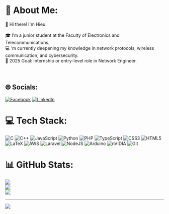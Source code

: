 # 💫 About Me:
👋 Hi there! I'm Hieu.<br><br>🎓 I’m a junior student at the Faculty of Electronics and Telecommunications.<br>💻 ’m currently deepening my knowledge in network protocols, wireless communication, and cybersecurity.<br>🎯 2025 Goal:  Internship or entry-level role in Network Engineer.<br><br><br>


## 🌐 Socials:
[![Facebook](https://img.shields.io/badge/Facebook-%231877F2.svg?logo=Facebook&logoColor=white)](https://facebook.com/https://www.facebook.com/h.9.5.20/) [![LinkedIn](https://img.shields.io/badge/LinkedIn-%230077B5.svg?logo=linkedin&logoColor=white)](https://linkedin.com/in/www.linkedin.com/in/hiếuhoàng1603) 

# 💻 Tech Stack:
![C](https://img.shields.io/badge/c-%2300599C.svg?style=for-the-badge&logo=c&logoColor=white) ![C++](https://img.shields.io/badge/c++-%2300599C.svg?style=for-the-badge&logo=c%2B%2B&logoColor=white) ![JavaScript](https://img.shields.io/badge/javascript-%23323330.svg?style=for-the-badge&logo=javascript&logoColor=%23F7DF1E) ![Python](https://img.shields.io/badge/python-3670A0?style=for-the-badge&logo=python&logoColor=ffdd54) ![PHP](https://img.shields.io/badge/php-%23777BB4.svg?style=for-the-badge&logo=php&logoColor=white) ![TypeScript](https://img.shields.io/badge/typescript-%23007ACC.svg?style=for-the-badge&logo=typescript&logoColor=white) ![CSS3](https://img.shields.io/badge/css3-%231572B6.svg?style=for-the-badge&logo=css3&logoColor=white) ![HTML5](https://img.shields.io/badge/html5-%23E34F26.svg?style=for-the-badge&logo=html5&logoColor=white) ![LaTeX](https://img.shields.io/badge/latex-%23008080.svg?style=for-the-badge&logo=latex&logoColor=white) ![AWS](https://img.shields.io/badge/AWS-%23FF9900.svg?style=for-the-badge&logo=amazon-aws&logoColor=white) ![Laravel](https://img.shields.io/badge/laravel-%23FF2D20.svg?style=for-the-badge&logo=laravel&logoColor=white) ![NodeJS](https://img.shields.io/badge/node.js-6DA55F?style=for-the-badge&logo=node.js&logoColor=white) ![Arduino](https://img.shields.io/badge/-Arduino-00979D?style=for-the-badge&logo=Arduino&logoColor=white) ![nVIDIA](https://img.shields.io/badge/nVIDIA-%2376B900.svg?style=for-the-badge&logo=nVIDIA&logoColor=white) ![Git](https://img.shields.io/badge/git-%23F05033.svg?style=for-the-badge&logo=git&logoColor=white)
# 📊 GitHub Stats:
![](https://github-readme-stats.vercel.app/api?username=hieufetel&theme=dark&hide_border=false&include_all_commits=true&count_private=true)<br/>
![](https://github-readme-streak-stats.herokuapp.com/?user=hieufetel&theme=dark&hide_border=false)<br/>
![](https://github-readme-stats.vercel.app/api/top-langs/?username=hieufetel&theme=dark&hide_border=false&include_all_commits=true&count_private=true&layout=compact)

---
[![](https://visitcount.itsvg.in/api?id=hieufetel&icon=0&color=0)](https://visitcount.itsvg.in)

<!-- Proudly created with GPRM ( https://gprm.itsvg.in ) -->
